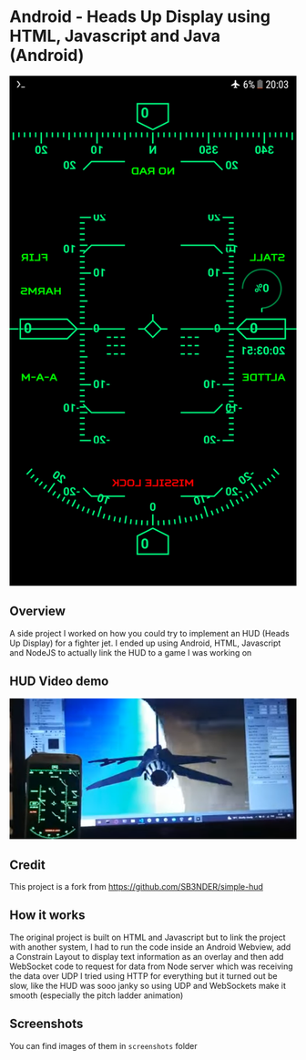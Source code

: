 # Android - Heads Up Display using HTML, Javascript and Java (Android)

![HUD image](screenshots/3.png)

## Overview

A side project I worked on how you could try to implement an HUD (Heads Up Display) for a fighter jet.
I ended up using Android, HTML, Javascript and NodeJS to actually link the HUD to a game I was working on

## HUD Video demo
[![Click to watch the video](screenshots/thumbnail.png)](https://www.youtube.com/watch?v=dxrft8XOl9A&ab_channel=Tendai)

## Credit
This project is a fork from https://github.com/SB3NDER/simple-hud

## How it works
The original project is built on HTML and Javascript but to link the project with another system, I had to run the code inside an Android Webview, add a Constrain Layout to display text information as an overlay and then add WebSocket code to request for data from Node server which was receiving the data over UDP
I tried using HTTP for everything but it turned out be slow, like the HUD was sooo janky so using UDP and WebSockets make it smooth (especially the pitch ladder animation)

## Screenshots
You can find images of them in `screenshots` folder
